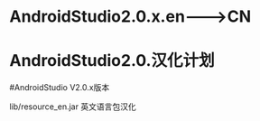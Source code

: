 # AndroidStudio2.0.x.en--->CN
# AndroidStudio2.0.汉化计划


#AndroidStudio V2.0.x版本

 lib/resource_en.jar 英文语言包汉化

